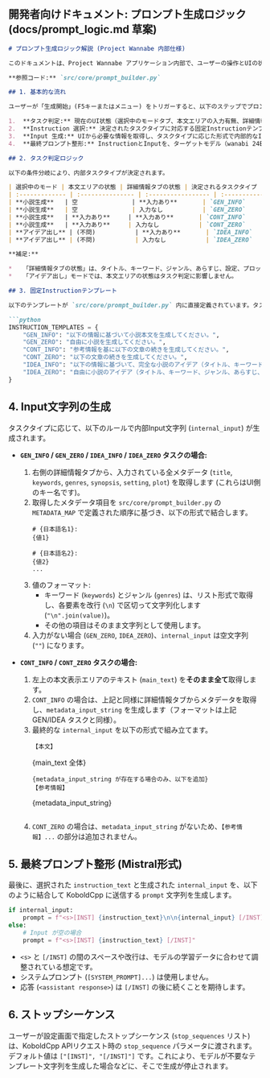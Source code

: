 
## 開発者向けドキュメント: プロンプト生成ロジック (docs/prompt_logic.md 草案)

```markdown
# プロンプト生成ロジック解説 (Project Wannabe 内部仕様)

このドキュメントは、Project Wannabe アプリケーション内部で、ユーザーの操作とUIの状態に応じて、KoboldCpp APIに送信する最終的なプロンプト文字列がどのように組み立てられるかを解説します。

**参照コード:** `src/core/prompt_builder.py`

## 1. 基本的な流れ

ユーザーが「生成開始」(F5キーまたはメニュー) をトリガーすると、以下のステップでプロンプトが生成されます。

1.  **タスク判定:** 現在のUI状態（選択中のモードタブ、本文エリアの入力有無、詳細情報タブの入力有無）に基づいて、実行すべき内部タスクタイプを決定します。
2.  **Instruction 選択:** 決定されたタスクタイプに対応する固定Instructionテンプレートを選択します。
3.  **Input 生成:** UIから必要な情報を取得し、タスクタイプに応じた形式で内部的なInput文字列を生成します。
4.  **最終プロンプト整形:** InstructionとInputを、ターゲットモデル（wanabi 24B）が学習したMistral形式のテンプレートに合わせて結合し、最終的なプロンプト文字列を生成します。

## 2. タスク判定ロジック

以下の条件分岐により、内部タスクタイプが決定されます。

| 選択中のモード | 本文エリアの状態 | 詳細情報タブの状態 | 決定されるタスクタイプ | 使用Instructionテンプレートキー |
| :------------- | :--------------- | :----------------- | :--------------------- | :---------------------------- |
| **小説生成**   | 空               | **入力あり**       | `GEN_INFO`             | `GEN_INFO`                    |
| **小説生成**   | 空               | 入力なし           | `GEN_ZERO`             | `GEN_ZERO`                    |
| **小説生成**   | **入力あり**     | **入力あり**       | `CONT_INFO`            | `CONT_INFO`                   |
| **小説生成**   | **入力あり**     | 入力なし           | `CONT_ZERO`            | `CONT_ZERO`                   |
| **アイデア出し** | (不問)           | **入力あり**       | `IDEA_INFO`            | `IDEA_INFO`                   |
| **アイデア出し** | (不問)           | 入力なし           | `IDEA_ZERO`            | `IDEA_ZERO`                   |

**補足:**

*   「詳細情報タブの状態」は、タイトル、キーワード、ジャンル、あらすじ、設定、プロットのいずれか1つ以上にユーザーが入力しているかどうかで判定されます。
*   「アイデア出し」モードでは、本文エリアの状態はタスク判定に影響しません。

## 3. 固定Instructionテンプレート

以下のテンプレートが `src/core/prompt_builder.py` 内に直接定義されています。タスクタイプに応じて、対応するキーの文字列が Instruction として使用されます。

```python
INSTRUCTION_TEMPLATES = {
    "GEN_INFO": "以下の情報に基づいて小説本文を生成してください。",
    "GEN_ZERO": "自由に小説を生成してください。",
    "CONT_INFO": "参考情報を基に以下の文章の続きを生成してください。",
    "CONT_ZERO": "以下の文章の続きを生成してください。",
    "IDEA_INFO": "以下の情報に基づいて、完全な小説のアイデア（タイトル、キーワード、ジャンル、あらすじ、設定、プロット）を生成してください。",
    "IDEA_ZERO": "自由に小説のアイデア（タイトル、キーワード、ジャンル、あらすじ、設定、プロット）を生成してください。",
}
```

## 4. Input文字列の生成

タスクタイプに応じて、以下のルールで内部Input文字列 (`internal_input`) が生成されます。

*   **`GEN_INFO` / `GEN_ZERO` / `IDEA_INFO` / `IDEA_ZERO` タスクの場合:**
    1.  右側の詳細情報タブから、入力されている全メタデータ (`title`, `keywords`, `genres`, `synopsis`, `setting`, `plot`) を取得します (これらはUI側のキー名です)。
    2.  取得したメタデータ項目を `src/core/prompt_builder.py` の `METADATA_MAP` で定義された順序に基づき、以下の形式で結合します。
        ```
        # {日本語名1}:
        {値1}

        # {日本語名2}:
        {値2}
        ...
        ```
    3.  値のフォーマット:
        *   キーワード (`keywords`) とジャンル (`genres`) は、リスト形式で取得し、各要素を改行 (`\n`) で区切って文字列化します (`"\n".join(value)`)。
        *   その他の項目はそのまま文字列として使用します。
    4.  入力がない場合 (`GEN_ZERO`, `IDEA_ZERO`)、`internal_input` は空文字列 (`""`) になります。

*   **`CONT_INFO` / `CONT_ZERO` タスクの場合:**
    1.  左上の本文表示エリアのテキスト (`main_text`) を**そのまま全て**取得します。
    2.  `CONT_INFO` の場合は、上記と同様に詳細情報タブからメタデータを取得し、`metadata_input_string` を生成します（フォーマットは上記 GEN/IDEA タスクと同様）。
    3.  最終的な `internal_input` を以下の形式で組み立てます。
        ```
        【本文】
        ```
        {main_text 全体}
        ```
        {metadata_input_string が存在する場合のみ、以下を追加}
        【参考情報】
        ```
        {metadata_input_string}
        ```
        ```
    4.  `CONT_ZERO` の場合は、`metadata_input_string` がないため、`【参考情報】...` の部分は追加されません。

## 5. 最終プロンプト整形 (Mistral形式)

最後に、選択された `instruction_text` と生成された `internal_input` を、以下のように結合して KoboldCpp に送信する `prompt` 文字列を生成します。

```python
if internal_input:
    prompt = f"<s>[INST] {instruction_text}\n\n{internal_input} [/INST]"
else:
    # Input が空の場合
    prompt = f"<s>[INST] {instruction_text} [/INST]"
```

*   `<s>` と `[/INST]` の間のスペースや改行は、モデルの学習データに合わせて調整されている想定です。
*   システムプロンプト (`[SYSTEM_PROMPT]...`) は使用しません。
*   応答 (`<assistant response>`) は `[/INST]` の後に続くことを期待します。

## 6. ストップシーケンス

ユーザーが設定画面で指定したストップシーケンス (`stop_sequences` リスト) は、KoboldCpp APIリクエスト時の `stop_sequence` パラメータに渡されます。デフォルト値は `["[INST]", "[/INST]"]` です。これにより、モデルが不要なテンプレート文字列を生成した場合などに、そこで生成が停止されます。

